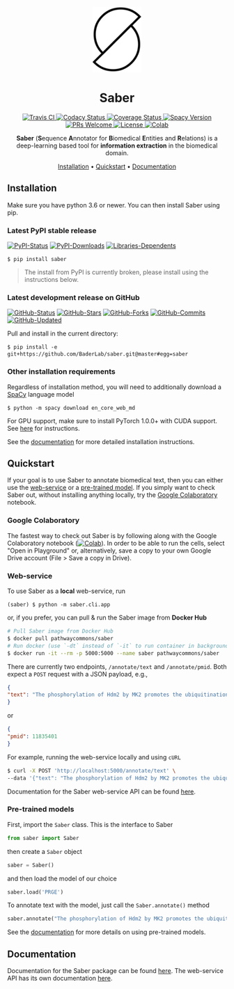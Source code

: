 <p align="center">
<img src="docs/img/saber_logo.png", style="height:150px">
</p>

<h1 align="center">
Saber
</h1>

<p align="center">
<a href="https://travis-ci.org/BaderLab/saber">
<img src="https://travis-ci.org/BaderLab/saber.svg?branch=master" alt="Travis CI">
</a>
<a href="https://www.codacy.com/app/JohnGiorgi/Saber?utm_source=github.com&amp;utm_medium=referral&amp;utm_content=BaderLab/saber&amp;utm_campaign=Badge_Grade">
<img src="https://api.codacy.com/project/badge/Grade/d122e87152d84f959ee6d97b71d616cb" alt='Codacy Status'/>
</a>
<a href='https://coveralls.io/github/BaderLab/saber?branch=master'>
<img src='https://coveralls.io/repos/github/BaderLab/saber/badge.svg?branch=master' alt='Coverage Status'/>
</a>
<a href='https://spacy.io'>
<img src='https://img.shields.io/badge/spaCy-v2-09a3d5.svg' alt='Spacy Version'/>
</a>
<a href='http://makeapullrequest.com'>
<img src='https://img.shields.io/badge/PRs-welcome-blue.svg?style=shields' alt='PRs Welcome'/>
</a>
<a href='https://opensource.org/licenses/MIT'>
<img src='https://img.shields.io/badge/License-MIT-blue.svg' alt='License'/>
</a>
<a href='https://colab.research.google.com/drive/1WD7oruVuTo6p_908MQWXRBdLF3Vw2MPo'>
<img src='https://img.shields.io/badge/launch-Google%20Colab-orange.svg' alt='Colab'/>
</a>
</p>

<p align="center"><b>Saber</b> (<b>S</b>equence <b>A</b>nnotator for <b>B</b>iomedical <b>E</b>ntities and <b>R</b>elations) is a deep-learning based tool for <b>information extraction</b> in the biomedical domain.</p>

<p align="center">
<a href="#installation">Installation</a> •
<a href="#quickstart">Quickstart</a> •
<a href="#documentation">Documentation</a>
</p>

## Installation

Make sure you have python 3.6 or newer. You can then install Saber using pip. 

### Latest PyPI stable release

[![PyPI-Status](https://img.shields.io/pypi/v/saber.svg?colorB=blue)](https://pypi.org/project/saber/)
[![PyPI-Downloads](https://img.shields.io/pypi/dm/saber.svg?colorB=blue&logo=python&logoColor=white)](https://pypi.org/project/saber)
[![Libraries-Dependents](https://img.shields.io/librariesio/dependent-repos/pypi/saber.svg?colorB=blue&logo=koding&logoColor=white)](https://github.com/baderlab/saber/network/dependents)

```
$ pip install saber
```

> The install from PyPI is currently broken, please install using the instructions below.

### Latest development release on GitHub

[![GitHub-Status](https://img.shields.io/github/tag-date/baderlab/saber.svg?logo=github)](https://github.com/baderlab/saber/releases)
[![GitHub-Stars](https://img.shields.io/github/stars/baderlab/saber.svg?logo=github&label=stars)](https://github.com/baderlab/saber/stargazers)
[![GitHub-Forks](https://img.shields.io/github/forks/baderlab/saber.svg?colorB=blue&logo=github&logoColor=white)](https://github.com/BaderLab/saber/network/members)
[![GitHub-Commits](https://img.shields.io/github/commit-activity/y/baderlab/saber.svg?logo=git&logoColor=white)](https://github.com/baderlab/saber/graphs/commit-activity)
[![GitHub-Updated](https://img.shields.io/github/last-commit/baderlab/saber.svg?colorB=blue&logo=github)](https://github.com/baderlab/saber/pulse)

Pull and install in the current directory:

```
$ pip install -e git+https://github.com/BaderLab/saber.git@master#egg=saber
```

### Other installation requirements

Regardless of installation method, you will need to additionally download a [SpaCy](https://spacy.io/usage) language model

```
$ python -m spacy download en_core_web_md
```

For GPU support, make sure to install PyTorch 1.0.0+ with CUDA support. See [here](https://pytorch.org/get-started/locally/) for instructions.

See the [documentation](https://baderlab.github.io/saber/installation/) for more detailed installation instructions.

## Quickstart

If your goal is to use Saber to annotate biomedical text, then you can either use the [web-service](#web-service) or a [pre-trained model](#pre-trained-models). If you simply want to check Saber out, without installing anything locally, try the [Google Colaboratory](#google-colaboratory) notebook.

### Google Colaboratory

The fastest way to check out Saber is by following along with the Google Colaboratory notebook ([![Colab](https://img.shields.io/badge/launch-Google%20Colab-orange.svg)](https://colab.research.google.com/drive/1WD7oruVuTo6p_908MQWXRBdLF3Vw2MPo)). In order to be able to run the cells, select "Open in Playground" or, alternatively, save a copy to your own Google Drive account (File > Save a copy in Drive).

### Web-service

To use Saber as a **local** web-service, run

```
(saber) $ python -m saber.cli.app
```

or, if you prefer, you can pull & run the Saber image from **Docker Hub**

```sh
# Pull Saber image from Docker Hub
$ docker pull pathwaycommons/saber
# Run docker (use `-dt` instead of `-it` to run container in background)
$ docker run -it --rm -p 5000:5000 --name saber pathwaycommons/saber
```

There are currently two endpoints, `/annotate/text` and `/annotate/pmid`. Both expect a `POST` request with a JSON payload, e.g.,

```json
{
"text": "The phosphorylation of Hdm2 by MK2 promotes the ubiquitination of p53."
}
```

or

```json
{
"pmid": 11835401
}
```

For example, running the web-service locally and using `cURL`

```sh
$ curl -X POST 'http://localhost:5000/annotate/text' \
--data '{"text": "The phosphorylation of Hdm2 by MK2 promotes the ubiquitination of p53."}'
```

Documentation for the Saber web-service API can be found [here](https://baderlab.github.io/saber-api-docs/).

### Pre-trained models

First, import the `Saber` class. This is the interface to Saber

```python
from saber import Saber
```

then create a `Saber` object

```python
saber = Saber()
```

and then load the model of our choice

```python
saber.load('PRGE')
```

To annotate text with the model, just call the `Saber.annotate()` method

```python
saber.annotate("The phosphorylation of Hdm2 by MK2 promotes the ubiquitination of p53.")
```
See the [documentation](https://baderlab.github.io/saber/quick_start/#pre-trained-models) for more details on using pre-trained models.

## Documentation

Documentation for the Saber package can be found [here](https://baderlab.github.io/saber/). The web-service API has its own documentation [here](https://baderlab.github.io/saber-api-docs/#introduction).
